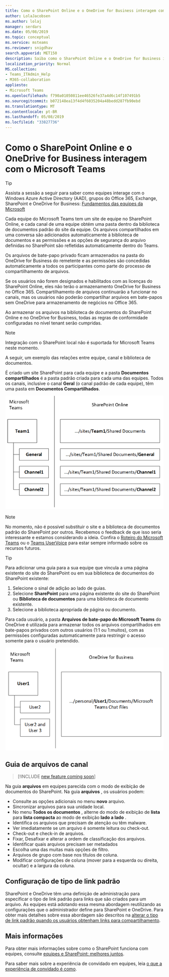 ```yaml
---
title: Como o SharePoint Online e o OneDrive for Business interagem com o Microsoft Teams
author: LolaJacobsen
ms.author: lolaj
manager: serdars
ms.date: 05/08/2019
ms.topic: conceptual
ms.service: msteams
ms.reviewer: snigdhav
search.appverid: MET150
description: Saiba como o SharePoint Online e o OneDrive for Business interagem com o Microsoft Teams, como arquivos de bate-papo provados são armazenados e a relação entre equipe, canal e biblioteca de documentos.
localization_priority: Normal
MS.collection:
- Teams_ITAdmin_Help
- M365-collaboration
appliesto:
- Microsoft Teams
ms.openlocfilehash: f790a01050811ee46526fe37a4d6c14f107491b5
ms.sourcegitcommit: b072148ea13f4d4f6035204a48bedd287fb90ebd
ms.translationtype: MT
ms.contentlocale: pt-BR
ms.lasthandoff: 05/08/2019
ms.locfileid: "33827736"
---
```

# <a name="how-sharepoint-online-and-onedrive-for-business-interact-with-microsoft-teams"></a>Como o SharePoint Online e o OneDrive for Business interagem com o Microsoft Teams

> [!Tip]
> Assista a sessão a seguir para saber como equipes interage com o Windows Azure Active Directory (AAD), grupos do Office 365, Exchange, SharePoint e OneDrive for Business: [Fundamentos das equipes da Microsoft](https://aka.ms/teams-foundations)

Cada equipe do Microsoft Teams tem um site de equipe no SharePoint Online, e cada canal de uma equipe obtém uma pasta dentro da biblioteca de documentos padrão do site da equipe. Os arquivos compartilhados em uma conversa são adicionados automaticamente à biblioteca de documentos e as permissões e as opções de segurança do arquivo definidas no SharePoint são refletidas automaticamente dentro do Teams.

Os arquivos de bate-papo privado ficam armazenados na pasta do OneDrive for Business do remetente e as permissões são concedidas automaticamente a todos os participantes como parte do processo de compartilhamento de arquivos.

Se os usuários não forem designados e habilitados com as licenças do SharePoint Online, eles não terão o armazenamento OneDrive for Business no Office 365. Compartilhamento de arquivos continuarão a funcionar no canais, mas os usuários não poderão compartilhar arquivos em bate-papos sem OneDrive para armazenamento de negócios no Office 365.

Ao armazenar os arquivos na biblioteca de documentos do SharePoint Online e no OneDrive for Business, todas as regras de conformidade configuradas no nível tenant serão cumpridas. 

> [!NOTE]
> Integração com o SharePoint local não é suportada for Microsoft Teams neste momento.

A seguir, um exemplo das relações entre equipe, canal e biblioteca de documentos.

É criado um site SharePoint para cada equipe e a pasta **Documentos compartilhados** é a pasta padrão criada para cada uma das equipes. Todos os canais, inclusive o canal **Geral** (o canal padrão de cada equipe), têm uma pasta em **Documentos Compartilhados**.

![Diagrama das pastas de documentos selecionados no SharePoint Online para uma equipe e seus canais no Microsoft Teams.](media/Understand_how_SharePoint_Online_and_OneDrive_for_Business_interact_with_Microsoft_Teams_image1.png)

> [!NOTE]
> No momento, não é possível substituir o site e a biblioteca de documentos padrão do SharePoint por outros. Recebemos o feedback de que isso seria interessante e estamos considerando a ideia. Confira o [Roteiro do Microsoft Teams](https://aka.ms/teamsroadmap) ou o [Teams UserVoice](https://aka.ms/TeamsUserVoice) para estar sempre informado sobre os recursos futuros.

> [!TIP]
> Para adicionar uma guia para a sua equipe que vincula a uma página existente do site do SharePoint ou em sua biblioteca de documentos do SharePoint existente:
> 1. Selecione o sinal de adição ao lado de guias.
> 2. Selecione **SharePoint** para uma página existente do site do SharePoint ou **Biblioteca de documentos** para uma biblioteca de documento existente.
> 3. Selecione a biblioteca apropriada de página ou documento.

Para cada usuário, a pasta **Arquivos de bate-papo do Microsoft Teams** do OneDrive é utilizada para armazenar todos os arquivos compartilhados em bate-papos privados com outros usuários (1:1 ou 1:muitos), com as permissões configuradas automaticamente para restringir o acesso somente para o usuário pretendido.

![Diagrama da pasta do OneDrive, nomeada como Arquivos de Bate-papo do Microsoft Teams para o bate-papo de cada usuário.](media/Understand_how_SharePoint_Online_and_OneDrive_for_Business_interact_with_Microsoft_Teams_image2.png)

## <a name="channel-files-tab"></a>Guia de arquivos de canal

> [!INCLUDE [new feature coming soon](includes/new-feature-coming-soon-section.md)]

Na guia **arquivos** em equipes parecida com o modo de exibição de documentos do SharePoint. Na guia **arquivos** , os usuários podem:

- Consulte as opções adicionais no menu **novo** arquivo.
- Sincronizar arquivos para sua unidade local.
- No menu **Todos os documentos** , alterne do modo de exibição de **lista** para **lista compacta** ao modo de exibição **lado a lado** .
- Identifica os arquivos que precisam de atenção ou têm malware.
- Ver imediatamente se um arquivo é somente leitura ou check-out.
- Check-out e check-in de arquivos.
- Fixar, Desafixar e alterar a ordem de classificação dos arquivos.
- Identificar quais arquivos precisam ser metadados
- Escolha uma das muitas mais opções de filtro.
- Arquivos de grupo com base nos títulos de coluna.
- Modificar configurações de coluna (mover para a esquerda ou direita, ocultar) e a largura da coluna.

## <a name="default-link-type-setting"></a>Configuração de tipo de link padrão

SharePoint e OneDrive têm uma definição de administração para especificar o tipo de link padrão para links que são criados para um arquivo. As equipes está adotando essa mesma abordagem reutilizando as configurações que o administrador define para SharePoint e OneDrive. Para obter mais detalhes sobre essa abordagem são descritos na [alterar o tipo de link padrão quando os usuários obtenham links para compartilhamento](https://docs.microsoft.com/sharepoint/change-default-sharing-link). 

## <a name="more-information"></a>Mais informações

Para obter mais informações sobre como o SharePoint funciona com equipes, consulte [equipes e SharePoint: melhores juntos](https://techcommunity.microsoft.com/t5/Microsoft-SharePoint-Blog/SharePoint-and-Teams-Better-Together/ba-p/189593).

Para saber mais sobre a experiência de convidado em equipes, leia [o que a experiência de convidado é como](guest-experience.md).

